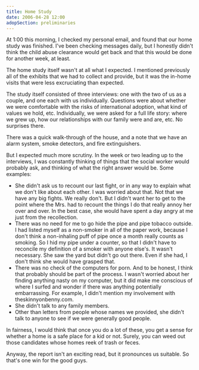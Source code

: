 ```yaml
---
title: Home Study
date: 2006-04-28 12:00
adopSection: preliminaries
---
```

At 1:00 this morning, I checked my personal email, and found that our home study was finished.  I've been checking messages daily, but I honestly didn't think the child abuse clearance would get back and that this would be done for another week, at least.

The home study itself wasn't at all what I expected.  I mentioned previously all of the exhibits that we had to collect and provide, but it was the in-home visits that were less excruciating than expected.

The study itself consisted of three interviews:  one with the two of us as a couple, and one each with us individually.  Questions were about whether we were comfortable with the risks of international adoption, what kind of values we hold, etc.  Individually, we were asked for a full life story:  where we grew up, how our relationships with our family were and are, etc.  No surprises there.

There was a quick walk-through of the house, and a note that we have an alarm system, smoke detectors, and fire extinguishers.

But I expected much more scrutiny.  In the week or two leading up to the interviews, I was constantly thinking of things that the social worker would probably ask, and thinking of what the right answer would be.  Some examples:

<ul>
	<li>She didn't ask us to recount our last fight, or in any way to explain what we don't like about each other.  I was worried about that.  Not that we have any big fights.  We really don't.  But I didn't want her to get to the point where the Mrs. had to recount the things I do that really annoy her over and over.  In the best case, she would have spent a day angry at me just from the recollection.</li>
	<li>There was no need for me to go hide the pipe and pipe tobacco outside.  I had listed myself as a non-smoker in all of the paper work, because I don't think a non-inhaling puff of pipe once a month really counts as smoking.  So I hid my pipe under a counter, so that I didn't have to reconcile my definition of a smoker with anyone else's.  It wasn't necessary.  She saw the yard but didn't go out there.  Even if she had, I don't think she would have grasped that.</li>
	<li>There was no check of the computers for porn.  And to be honest, I think that probably should be part of the process.  I wasn't worried about her finding anything nasty on my computer, but it did make me conscious of where I surfed and wonder if there was anything potentially embarrassing.  For example, I didn't mention my involvement with theskinnyonbenny.com.</li>
	<li>She didn't talk to any family members.</li>
	<li>Other than letters from people whose names we provided, she didn't talk to anyone to see if we were generally good people.</li>
</ul>

In fairness, I would think that once you do a lot of these, you get a sense for whether a home is a safe place for a kid or not.  Surely, you can weed out those candidates whose homes reek of trash or feces.

Anyway, the report isn't an exciting read, but it pronounces us suitable.  So that's one win for the good guys. 
